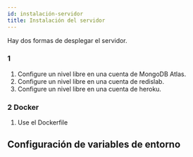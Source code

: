 ```yaml
---
id: instalación-servidor
title: Instalación del servidor
---
```

Hay dos formas de desplegar el servidor.

### 1

1. Configure un nivel libre en una cuenta de MongoDB Atlas.
2. Configure un nivel libre en una cuenta de redislab.
3. Configure un nivel libre en una cuenta de heroku.

### 2 Docker

1. Use el Dockerfile

## Configuración de variables de entorno